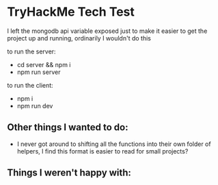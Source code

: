 # TryHackMe Tech Test

I left the mongodb api variable exposed just to make it easier to get the project up and running, ordinarily I wouldn't do this

to run the server:
 - cd server && npm i
 - npm run server

to run the client:
 - npm i
 - npm run dev

## Other things I wanted to do:
 - I never got around to shifting all the functions into their own folder of helpers, I find this format is easier to read for small projects?

## Things I weren't happy with:

